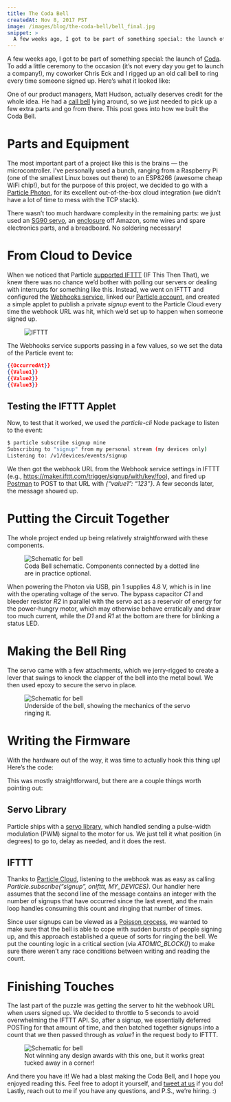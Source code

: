 ```yaml
---
title: The Coda Bell
createdAt: Nov 8, 2017 PST
image: /images/blog/the-coda-bell/bell_final.jpg
snippet: >
  A few weeks ago, I got to be part of something special: the launch of Coda. To add a little ceremony to the occasion (it's not every day...
---
```


A few weeks ago, I got to be part of something special: the launch of [Coda](https://blog.coda.io/its-a-new-day-for-docs-2643fb16f05a). To add a little ceremony to the occasion (it’s not every day you get to launch a company!), my coworker Chris Eck and I rigged up an old call bell to ring every time someone signed up. Here’s what it looked like:

<tweet id="922964153605558272"></tweet>

One of our product managers, Matt Hudson, actually deserves credit for the whole idea. He had a [call bell](https://www.amazon.com/gp/product/B001B095E0/) lying around, so we just needed to pick up a few extra parts and go from there. This post goes into how we built the Coda Bell.

# Parts and Equipment

The most important part of a project like this is the brains — the microcontroller. I’ve personally used a bunch, ranging from a Raspberry Pi (one of the smallest Linux boxes out there) to an ESP8266 (awesome cheap WiFi chip!), but for the purpose of this project, we decided to go with a [Particle Photon](https://www.particle.io/products/hardware/photon-wifi-dev-kit), for its excellent out-of-the-box cloud integration (we didn’t have a lot of time to mess with the TCP stack).

There wasn’t too much hardware complexity in the remaining parts: we just used an [SG90 servo](http://akizukidenshi.com/download/ds/towerpro/SG90.pdf), an [enclosure](https://www.amazon.com/gp/product/B0734ZLSQG) off Amazon, some wires and spare electronics parts, and a breadboard. No soldering necessary!

# From Cloud to Device

When we noticed that Particle [supported IFTTT](https://docs.particle.io/guide/tools-and-features/ifttt/) (IF This Then That), we knew there was no chance we’d bother with polling our servers or dealing with interrupts for something like this. Instead, we went on IFTTT and configured the [Webhooks service](https://ifttt.com/maker_webhooks), linked our [Particle account](https://ifttt.com/particle), and created a simple applet to publish a private _signup_ event to the Particle Cloud every time the webhook URL was hit, which we’d set up to happen when someone signed up.

<figure><img src="/images/blog/the-coda-bell/ifttt.png" alt="IFTTT" /></figure>

The Webhooks service supports passing in a few values, so we set the data of the Particle event to:

```json
{{OccurredAt}}
{{Value1}}
{{Value2}}
{{Value3}}
```

## Testing the IFTTT Applet

Now, to test that it worked, we used the _particle-cli_ Node package to listen to the event:

```sh
$ particle subscribe signup mine
Subscribing to "signup" from my personal stream (my devices only)
Listening to: /v1/devices/events/signup
```

We then got the webhook URL from the Webhook service settings in IFTTT (e.g., <https://maker.ifttt.com/trigger/signup/with/key/foo>), and fired up [Postman](https://chrome.google.com/webstore/detail/postman/fhbjgbiflinjbdggehcddcbncdddomop?hl=en) to POST to that URL with _{“value1”: “123”}_. A few seconds later, the message showed up.

# Putting the Circuit Together

The whole project ended up being relatively straightforward with these components.

<figure>
  <img src="/images/blog/the-coda-bell/schematic.png" alt="Schematic for bell" />
  <figcaption>Coda Bell schematic. Components connected by a dotted line are in practice optional.</figcaption>
</figure>

When powering the Photon via USB, pin 1 supplies 4.8 V, which is in line with the operating voltage of the servo. The bypass capacitor _C1_ and bleeder resistor _R2_ in parallel with the servo act as a reservoir of energy for the power-hungry motor, which may otherwise behave erratically and draw too much current, while the _D1_ and _R1_ at the bottom are there for blinking a status LED.

# Making the Bell Ring

The servo came with a few attachments, which we jerry-rigged to create a lever that swings to knock the clapper of the bell into the metal bowl. We then used epoxy to secure the servo in place.

<figure>
  <img src="/images/blog/the-coda-bell/bell_underside.jpg" alt="Schematic for bell" />
  <figcaption>Underside of the bell, showing the mechanics of the servo ringing it.</figcaption>
</figure>

# Writing the Firmware

With the hardware out of the way, it was time to actually hook this thing up! Here’s the code:

<client-only>
  <gist gist-id="763dd937f29c3ccc6bfdb3ed6a768b67" file="coda-bell.c"></gist>
</client-only>

This was mostly straightforward, but there are a couple things worth pointing out:

## Servo Library

Particle ships with a [servo library](https://docs.particle.io/reference/firmware/photon/#servo), which handled sending a pulse-width modulation (PWM) signal to the motor for us. We just tell it what position (in degrees) to go to, delay as needed, and it does the rest.

## IFTTT

Thanks to [Particle Cloud](https://docs.particle.io/reference/firmware/photon/#particle-subscribe-), listening to the webhook was as easy as calling _Particle.subscribe(“signup”, onIfttt, MY_DEVICES)_. Our handler here assumes that the second line of the message contains an integer with the number of signups that have occurred since the last event, and the main loop handles consuming this count and ringing that number of times.

Since user signups can be viewed as a [Poisson process](http://www.rle.mit.edu/rgallager/documents/6.262lateweb2.pdf), we wanted to make sure that the bell is able to cope with sudden bursts of people signing up, and this approach established a queue of sorts for ringing the bell. We put the counting logic in a critical section (via _ATOMIC_BLOCK()_) to make sure there weren’t any race conditions between writing and reading the count.

# Finishing Touches

The last part of the puzzle was getting the server to hit the webhook URL when users signed up. We decided to throttle to 5 seconds to avoid overwhelming the IFTTT API. So, after a signup, we essentially deferred POSTing for that amount of time, and then batched together signups into a count that we then passed through as _value1_ in the request body to IFTTT.

<figure>
  <img src="/images/blog/the-coda-bell/bell_final.jpg" alt="Schematic for bell" />
  <figcaption>Not winning any design awards with this one, but it works great tucked away in a corner!</figcaption>
</figure>

And there you have it! We had a blast making the Coda Bell, and I hope you enjoyed reading this. Feel free to adopt it yourself, and [tweet at us](https://twitter.com/coda_hq) if you do! Lastly, reach out to me if you have any questions, and P.S., we’re hiring. :)
